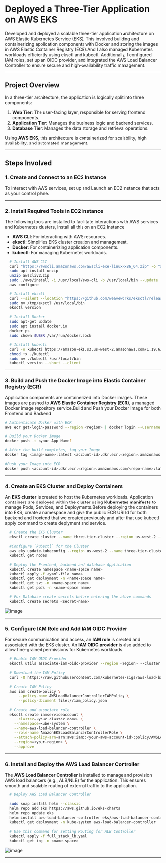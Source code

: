 # Deployed a Three-Tier Application on AWS EKS


Developed and deployed a scalable three-tier application architecture on AWS Elastic Kubernetes Service (EKS). This involved building and containerizing application components with Docker and storing the images in AWS Elastic Container Registry (ECR).And I also managed Kubernetes workloads efficiently using eksctl and kubectl. Additionally, I configured IAM roles, set up an OIDC provider, and integrated the AWS Load Balancer Controller to ensure secure and high-availability traffic management.

---

## Project Overview

In a three-tier architecture, the application is logically split into three components:

1. **Web Tier**: The user-facing layer, responsible for serving frontend components.
2. **Application Tier**: Manages the business logic and backend services.
3. **Database Tier**: Manages the data storage and retrieval operations.

Using **AWS EKS**, this architecture is containerized for scalability, high availability, and automated management.

---

## Steps Involved

### 1. Create and Connect to an EC2 Instance
To interact with AWS services, set up and Launch an EC2 instance that acts as your control plane.

---

### 2. Install Required Tools in EC2 Instance
The following tools are installed to facilitate interactions with AWS services and Kubernetes clusters, Install all this on an EC2 Instance
- **AWS CLI**: For interacting with AWS resources.
- **eksctl**: Simplifies EKS cluster creation and management.
- **Docker**: For containerizing application components.
- **kubectl**: For managing Kubernetes workloads.

```bash
  # Install AWS CLI
  curl "https://awscli.amazonaws.com/awscli-exe-linux-x86_64.zip" -o "awscliv2.zip"
  sudo apt install unzip
  unzip awscliv2.zip
  sudo ./aws/install -i /usr/local/aws-cli -b /usr/local/bin --update
  aws configure
  
  # Install eksctl
  curl --silent --location "https://github.com/weaveworks/eksctl/releases/latest/download/eksctl_$(uname -s)_amd64.tar.gz" | tar xz -C /tmp
  sudo mv /tmp/eksctl /usr/local/bin
  eksctl version
  
  # Install Docker
  sudo apt-get update
  sudo apt install docker.io
  docker ps
  sudo chown $USER /var/run/docker.sock
  
  # Install kubectl
  curl -o kubectl https://amazon-eks.s3.us-west-2.amazonaws.com/1.19.6/2021-01-05/bin/linux/amd64/kubectl
  chmod +x ./kubectl
  sudo mv ./kubectl /usr/local/bin
  kubectl version --short --client
  ```
---

### 3. Build and Push the Docker Image into Elastic Container Registry (ECR)
Application components are containerized into Docker images. These images are pushed to **AWS Elastic Container Registry (ECR)**, a managed Docker image repository service.Build and Push your Docker Image for both Frontend and Backend

  ```bash
  # Authenticate Docker with ECR
  aws ecr get-login-password --region <region> | docker login --username AWS --password-stdin <account-id>.dkr.ecr.<region>.amazonaws.com
      
  # Build your Docker Image
  docker push -t <your App Name?
      
  # After the build completes, tag your Image
  docker tag <image-name>:latest <account-id>.dkr.ecr.<region>.amazonaws.com/<repo-name>:latest
      
  #Push your Image into ECR
  docker push <account-id>.dkr.ecr.<region>.amazonaws.com/<repo-name>:latest
  ```
---

### 4. Create an EKS Cluster and Deploy Containers
An **EKS cluster** is created to host the Kubernetes workloads. Application containers are deployed within the cluster using **Kubernetes manifests** to manage Pods, Services, and Deployments.Before deploying the containers into EKS, create a namespace and give the public ECR URI Id for both backend and frontend that we created previously and after that use kubectl apply command to create deplyment and service.

  ```bash
    # Create the EKS Cluster
    eksctl create cluster --name three-tier-cluster --region us-west-2 --node-type t2.medium --nodes-min 2 --nodes-max 2
    
    #Configure `kubectl` for the Cluster
    aws eks update-kubeconfig --region us-west-2 --name three-tier-cluster
    kubectl get nodes
    
    # Deploy the Frontend, backend and database Application
    kubectl create namespace <name-space name>
    kubectl apply -f <yaml-file name>
    kubectl get deployment -n <name-space name>
    kubectl get svc -n <name-space name>
    kubectl get pods -n <name-space name>
    
    # For Database create secrets before entering the above commands
    kubectl create secrets <secret-name>
  ```
![image](https://github.com/user-attachments/assets/fbf7e79f-1660-4c5d-8db1-8d01d4f4d171)

---
### 5. Configure IAM Role and Add IAM OIDC Provider
For secure communication and access, an **IAM role** is created and associated with the EKS cluster. An **IAM OIDC provider** is also added to allow fine-grained permissions for Kubernetes workloads.

  ```bash
    # Enable IAM OIDC Provider
    eksctl utils associate-iam-oidc-provider --region <region> --cluster <cluster-name> --approve
    
    # Download the IAM Policy
    curl -O https://raw.githubusercontent.com/kubernetes-sigs/aws-load-balancer-controller/v2.5.4/docs/install/iam_policy.json
    
    # Create IAM Policy
    aws iam create-policy \
        --policy-name AWSLoadBalancerControllerIAMPolicy \
        --policy-document file://iam_policy.json
    
    # Create and associate role
    eksctl create iamserviceaccount \
      --cluster=<your-cluster-name> \
      --namespace=kube-system \
      --name=aws-load-balancer-controller \
      --role-name AmazonEKSLoadBalancerControllerRole \
      --attach-policy-arn=arn:aws:iam::<your-aws-account-id>:policy/AWSLoadBalancerControllerIAMPolicy \
      --region=<your-region> \
      --approve
```
---

### 6. Install and Deploy the AWS Load Balancer Controller
The **AWS Load Balancer Controller** is installed to manage and provision AWS load balancers (e.g., ALB/NLB) for the application. This ensures smooth and scalable routing of external traffic to the application.

  ```bash
    # Deploy AWS Load Balancer Controller
    
    sudo snap install helm --classic
    helm repo add eks https://aws.github.io/eks-charts
    helm repo update eks
    helm install aws-load-balancer-controller eks/aws-load-balancer-controller -n kube-system --set clusterName=my-cluster --set serviceAccount.create=false --set serviceAccount.name=aws-load-balancer-controller
    kubectl get deployment -n kube-system aws-load-balancer-controller
    
    # Use this command for setting Routing for ALB Controller
    kubectl apply -f full_stack_lb.yaml
    kubectl get ing -n <name-space>

 ```
![image](https://github.com/user-attachments/assets/c67638ab-8437-477f-9e9f-3ca6bca6ae0c)

---
